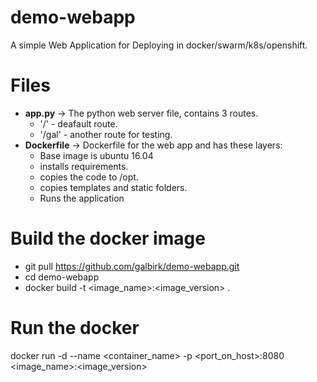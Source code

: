 # demo-webapp
A simple Web Application for Deploying in docker/swarm/k8s/openshift.

# Files
- **app.py** -> The python web server file, contains 3 routes.
  * '/' - deafault route.
  * '/gal' - another route for testing.
- **Dockerfile** -> Dockerfile for the web app and has these layers:
  * Base image is ubuntu 16.04
  * installs requirements.
  * copies the code to /opt.
  * copies templates and static folders.
  * Runs the application
# Build the docker image
- git pull https://github.com/galbirk/demo-webapp.git
- cd demo-webapp
- docker build -t <image_name>:<image_version> .
# Run the docker 
docker run -d --name <container_name> -p <port_on_host>:8080 <image_name>:<image_version>
